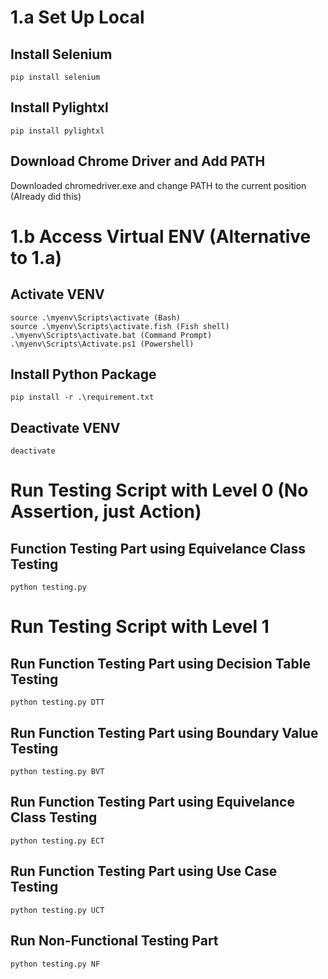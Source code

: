 # 1.a Set Up Local

## Install Selenium
```
pip install selenium
```

## Install Pylightxl
```
pip install pylightxl
```

## Download Chrome Driver and Add PATH

Downloaded chromedriver.exe and change PATH to the current position 
(Already did this)

# 1.b Access Virtual ENV (Alternative to 1.a)

## Activate VENV
```
source .\myenv\Scripts\activate (Bash)
source .\myenv\Scripts\activate.fish (Fish shell)
.\myenv\Scripts\activate.bat (Command Prompt)
.\myenv\Scripts\Activate.ps1 (Powershell)
```

## Install Python Package 
```
pip install -r .\requirement.txt
```

## Deactivate VENV
```
deactivate
```

# Run Testing Script with Level 0 (No Assertion, just Action)

## Function Testing Part using Equivelance Class Testing 
```
python testing.py
```

# Run Testing Script with Level 1

## Run Function Testing Part using Decision Table Testing 
```
python testing.py DTT
```

## Run Function Testing Part using Boundary Value Testing 
```
python testing.py BVT
```

## Run Function Testing Part using Equivelance Class Testing 
```
python testing.py ECT
```

## Run Function Testing Part using Use Case Testing 
```
python testing.py UCT
```

## Run Non-Functional Testing Part
```
python testing.py NF
```
